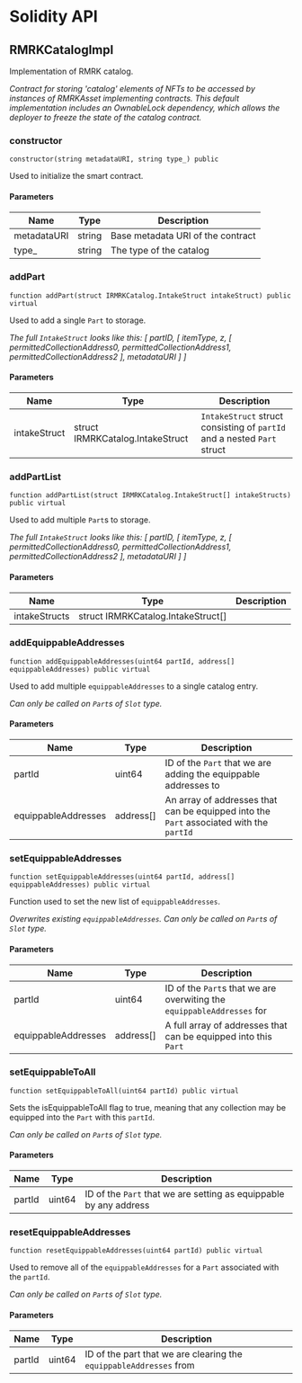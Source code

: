 # Solidity API

## RMRKCatalogImpl

Implementation of RMRK catalog.

_Contract for storing 'catalog' elements of NFTs to be accessed by instances of RMRKAsset implementing contracts.
 This default implementation includes an OwnableLock dependency, which allows the deployer to freeze the state of the
 catalog contract._

### constructor

```solidity
constructor(string metadataURI, string type_) public
```

Used to initialize the smart contract.

#### Parameters

| Name | Type | Description |
| ---- | ---- | ----------- |
| metadataURI | string | Base metadata URI of the contract |
| type_ | string | The type of the catalog |

### addPart

```solidity
function addPart(struct IRMRKCatalog.IntakeStruct intakeStruct) public virtual
```

Used to add a single `Part` to storage.

_The full `IntakeStruct` looks like this:
 [
         partID,
     [
         itemType,
         z,
         [
              permittedCollectionAddress0,
              permittedCollectionAddress1,
              permittedCollectionAddress2
          ],
          metadataURI
      ]
  ]_

#### Parameters

| Name | Type | Description |
| ---- | ---- | ----------- |
| intakeStruct | struct IRMRKCatalog.IntakeStruct | `IntakeStruct` struct consisting of `partId` and a nested `Part` struct |

### addPartList

```solidity
function addPartList(struct IRMRKCatalog.IntakeStruct[] intakeStructs) public virtual
```

Used to add multiple `Part`s to storage.

_The full `IntakeStruct` looks like this:
 [
         partID,
     [
         itemType,
         z,
         [
              permittedCollectionAddress0,
              permittedCollectionAddress1,
              permittedCollectionAddress2
          ],
          metadataURI
      ]
  ]_

#### Parameters

| Name | Type | Description |
| ---- | ---- | ----------- |
| intakeStructs | struct IRMRKCatalog.IntakeStruct[] |  |

### addEquippableAddresses

```solidity
function addEquippableAddresses(uint64 partId, address[] equippableAddresses) public virtual
```

Used to add multiple `equippableAddresses` to a single catalog entry.

_Can only be called on `Part`s of `Slot` type._

#### Parameters

| Name | Type | Description |
| ---- | ---- | ----------- |
| partId | uint64 | ID of the `Part` that we are adding the equippable addresses to |
| equippableAddresses | address[] | An array of addresses that can be equipped into the `Part` associated with the `partId` |

### setEquippableAddresses

```solidity
function setEquippableAddresses(uint64 partId, address[] equippableAddresses) public virtual
```

Function used to set the new list of `equippableAddresses`.

_Overwrites existing `equippableAddresses`.
Can only be called on `Part`s of `Slot` type._

#### Parameters

| Name | Type | Description |
| ---- | ---- | ----------- |
| partId | uint64 | ID of the `Part`s that we are overwiting the `equippableAddresses` for |
| equippableAddresses | address[] | A full array of addresses that can be equipped into this `Part` |

### setEquippableToAll

```solidity
function setEquippableToAll(uint64 partId) public virtual
```

Sets the isEquippableToAll flag to true, meaning that any collection may be equipped into the `Part` with
 this `partId`.

_Can only be called on `Part`s of `Slot` type._

#### Parameters

| Name | Type | Description |
| ---- | ---- | ----------- |
| partId | uint64 | ID of the `Part` that we are setting as equippable by any address |

### resetEquippableAddresses

```solidity
function resetEquippableAddresses(uint64 partId) public virtual
```

Used to remove all of the `equippableAddresses` for a `Part` associated with the `partId`.

_Can only be called on `Part`s of `Slot` type._

#### Parameters

| Name | Type | Description |
| ---- | ---- | ----------- |
| partId | uint64 | ID of the part that we are clearing the `equippableAddresses` from |

